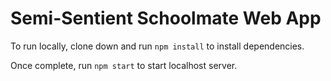 # Semi-Sentient Schoolmate Web App

To run locally, clone down and run ```npm install``` to install dependencies.

Once complete, run ```npm start``` to start localhost server.
